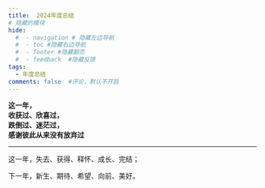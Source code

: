 ```yaml
---
title:  2024年度总结
# 隐藏的模块
hide:
  #  - navigation # 隐藏左边导航
  #  - toc #隐藏右边导航
  #  - footer #隐藏翻页
  #  - feedback  #隐藏反馈
tags:
  - 年度总结
comments: false  #评论，默认不开启
---
```




**这一年，**  
**收获过、欣喜过，**  
**跌倒过、迷茫过，**  
**感谢彼此从来没有放弃过**

---

这一年，失去、获得、释怀、成长、完结；

下一年，新生、期待、希望、向前、美好。



